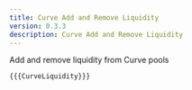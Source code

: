 ```yaml
---
title: Curve Add and Remove Liquidity
version: 0.3.3
description: Curve Add and Remove Liquidity
---
```


Add and remove liquidity from Curve pools

```vyper
{{{CurveLiquidity}}}
```
